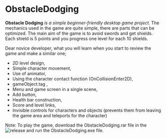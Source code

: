 # ObstacleDodging
**Obstacle Dodging** *is a simple beginner-friendly desktop game project.*
The mechanics used in the game are quite simple, there are parts that can be optimized.
The main aim of the game is to avoid swords and get shields. Each shield is 5 points and you progress one level for each 10 shields.

Dear novice developer,
what you will learn when you start to review the game and make a similar one;
- 2D level design,
- Simple character movement,
- Use of animator,
- Using the character contact function (OnCollisionEnter2D),
- gameObject.tag ,
- Menu and game screen in a single scene,
- Add button,
- Health bar construction,
- Score and level links,
- Invisible controls for characters and objects (prevents them from leaving the game area and teleports for the character) 


Note: To play the game, download the ObstacleDodging.rar file in the ![release](https://github.com/BusraTatar/ObstacleDodging/releases/tag/opensourcegame) and run the ObstacleDodging.exe file.
